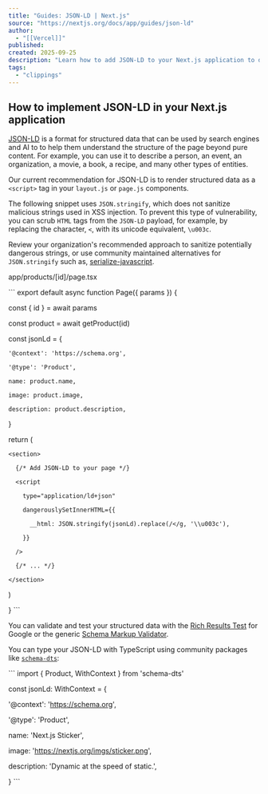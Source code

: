 ```yaml
---
title: "Guides: JSON-LD | Next.js"
source: "https://nextjs.org/docs/app/guides/json-ld"
author:
  - "[[Vercel]]"
published:
created: 2025-09-25
description: "Learn how to add JSON-LD to your Next.js application to describe your content to search engines and AI."
tags:
  - "clippings"
---
```

## How to implement JSON-LD in your Next.js application

[JSON-LD](https://json-ld.org/) is a format for structured data that can be used by search engines and AI to to help them understand the structure of the page beyond pure content. For example, you can use it to describe a person, an event, an organization, a movie, a book, a recipe, and many other types of entities.

Our current recommendation for JSON-LD is to render structured data as a `<script>` tag in your `layout.js` or `page.js` components.

The following snippet uses `JSON.stringify`, which does not sanitize malicious strings used in XSS injection. To prevent this type of vulnerability, you can scrub `HTML` tags from the `JSON-LD` payload, for example, by replacing the character, `<`, with its unicode equivalent, `\u003c`.

Review your organization's recommended approach to sanitize potentially dangerous strings, or use community maintained alternatives for `JSON.stringify` such as, [serialize-javascript](https://www.npmjs.com/package/serialize-javascript).

app/products/\[id\]/page.tsx

\`\`\`
export default async function Page({ params }) {

  const { id } = await params

  const product = await getProduct(id)

 

  const jsonLd = {

    '@context': 'https://schema.org',

    '@type': 'Product',

    name: product.name,

    image: product.image,

    description: product.description,

  }

 

  return (

    <section>

      {/* Add JSON-LD to your page */}

      <script

        type="application/ld+json"

        dangerouslySetInnerHTML={{

          __html: JSON.stringify(jsonLd).replace(/</g, '\\u003c'),

        }}

      />

      {/* ... */}

    </section>

  )

}
\`\`\`

You can validate and test your structured data with the [Rich Results Test](https://search.google.com/test/rich-results) for Google or the generic [Schema Markup Validator](https://validator.schema.org/).

You can type your JSON-LD with TypeScript using community packages like [`schema-dts`](https://www.npmjs.com/package/schema-dts):

\`\`\`
import { Product, WithContext } from 'schema-dts'

 

const jsonLd: WithContext<Product> = {

  '@context': 'https://schema.org',

  '@type': 'Product',

  name: 'Next.js Sticker',

  image: 'https://nextjs.org/imgs/sticker.png',

  description: 'Dynamic at the speed of static.',

}
\`\`\`
